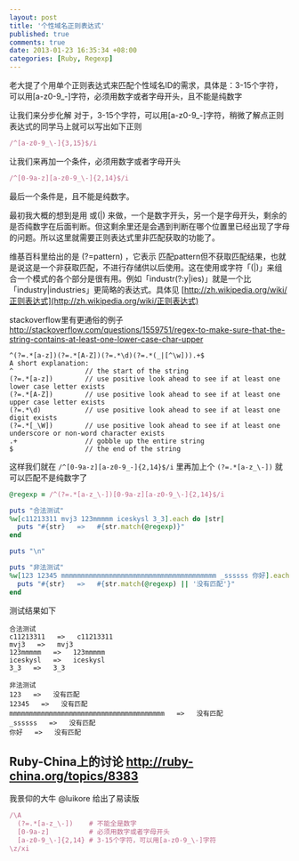 ```yaml
---
layout: post
title: '个性域名正则表达式'
published: true
comments: true
date: 2013-01-23 16:35:34 +08:00
categories: [Ruby, Regexp]
---
```


老大提了个用单个正则表达式来匹配个性域名ID的需求，具体是：3-15个字符，可以用[a-z0-9_\-]字符，必须用数字或者字母开头，且不能是纯数字

让我们来分步化解
对于，3-15个字符，可以用[a-z0-9_\-]字符，稍微了解点正则表达式的同学马上就可以写出如下正则

```ruby
/^[a-z0-9_\-]{3,15}$/i
```

让我们来再加一个条件，必须用数字或者字母开头
```ruby
/^[0-9a-z][a-z0-9_\-]{2,14}$/i
```

最后一个条件是，且不能是纯数字。

最初我大概的想到是用 或(|) 来做，一个是数字开头，另一个是字母开头，剩余的是否纯数字在后面判断。但这剩余里还是会遇到判断在哪个位置里已经出现了字母的问题。所以这里就需要正则表达式里非匹配获取的功能了。


维基百科里给出的是 (?=pattern) ，它表示 匹配pattern但不获取匹配结果，也就是说这是一个非获取匹配，不进行存储供以后使用。这在使用或字符「(|)」来组合一个模式的各个部分是很有用。例如「industr(?:y|ies)」就是一个比「industry|industries」更简略的表达式。具体见 [http://zh.wikipedia.org/wiki/正则表达式](http://zh.wikipedia.org/wiki/正则表达式)

stackoverflow里有更通俗的例子 http://stackoverflow.com/questions/1559751/regex-to-make-sure-that-the-string-contains-at-least-one-lower-case-char-upper
```text
^(?=.*[a-z])(?=.*[A-Z])(?=.*\d)(?=.*(_|[^\w])).+$
A short explanation:
^                  // the start of the string
(?=.*[a-z])        // use positive look ahead to see if at least one lower case letter exists
(?=.*[A-Z])        // use positive look ahead to see if at least one upper case letter exists
(?=.*\d)           // use positive look ahead to see if at least one digit exists
(?=.*[_\W])        // use positive look ahead to see if at least one underscore or non-word character exists
.+                 // gobble up the entire string
$                  // the end of the string
```

这样我们就在 `/^[0-9a-z][a-z0-9_-]{2,14}$/i` 里再加上个 `(?=.*[a-z_\-])` 就可以匹配不是纯数字了
```ruby
@regexp = /^(?=.*[a-z_\-])[0-9a-z][a-z0-9_\-]{2,14}$/i

puts "合法测试"
%w[c11213311 mvj3 123mmmmm iceskysl 3_3].each do |str|
  puts "#{str}   =>   #{str.match(@regexp)}"
end

puts "\n"

puts "非法测试"
%w[123 12345 mmmmmmmmmmmmmmmmmmmmmmmmmmmmmmmmmmmmmmm _ssssss 你好].each do |str|
  puts "#{str}   =>   #{str.match(@regexp) || '没有匹配'}"
end
```


测试结果如下
```text
合法测试
c11213311   =>   c11213311
mvj3   =>   mvj3
123mmmmm   =>   123mmmmm
iceskysl   =>   iceskysl
3_3   =>   3_3

非法测试
123   =>   没有匹配
12345   =>   没有匹配
mmmmmmmmmmmmmmmmmmmmmmmmmmmmmmmmmmmmmmm   =>   没有匹配
_ssssss   =>   没有匹配
你好   =>   没有匹配
```




Ruby-China上的讨论 http://ruby-china.org/topics/8383
-------------------------------------------
我景仰的大牛 @luikore 给出了易读版

```ruby
/\A
  (?=.*[a-z_\-])    # 不能全是数字
  [0-9a-z]          # 必须用数字或者字母开头
  [a-z0-9_\-]{2,14} # 3-15个字符，可以用[a-z0-9_\-]字符
\z/xi
```
